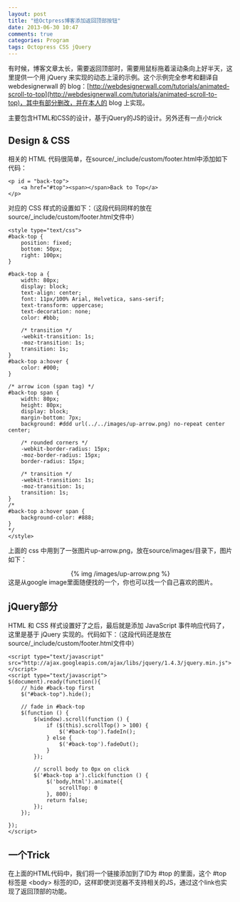 ```yaml
---
layout: post
title: "给Octpress博客添加返回顶部按钮"
date: 2013-06-30 10:47
comments: true
categories: Program
tags: Octopress CSS jQuery
---
```

有时候，博客文章太长，需要返回顶部时，需要用鼠标拖着滚动条向上好半天，这里提供一个用 jQuery 来实现的动态上滚的示例。这个示例完全参考和翻译自 webdesignerwall 的 blog：[http://webdesignerwall.com/tutorials/animated-scroll-to-top](http://webdesignerwall.com/tutorials/animated-scroll-to-top)，其中有部分删改，并在本人的 blog 上实现。

主要包含HTML和CSS的设计，基于jQuery的JS的设计。另外还有一点小trick

## Design & CSS
相关的 HTML 代码很简单，在source/_include/custom/footer.html中添加如下代码：

```
<p id = "back-top">
	<a href="#top"><span></span>Back to Top</a>
</p>
```

<!--more-->

对应的 CSS 样式的设置如下：（这段代码同样的放在source/_include/custom/footer.html文件中）

```
<style type="text/css">
#back-top {
	position: fixed;
	bottom: 50px;
	right: 100px;
}

#back-top a {
	width: 80px;
	display: block;
	text-align: center;
	font: 11px/100% Arial, Helvetica, sans-serif;
	text-transform: uppercase;
	text-decoration: none;
	color: #bbb;

	/* transition */
	-webkit-transition: 1s;
	-moz-transition: 1s;
	transition: 1s;
}
#back-top a:hover {
	color: #000;
}

/* arrow icon (span tag) */
#back-top span {
	width: 80px;
	height: 80px;
	display: block;
	margin-bottom: 7px;
	background: #ddd url(../../images/up-arrow.png) no-repeat center center;

	/* rounded corners */
	-webkit-border-radius: 15px;
	-moz-border-radius: 15px;
	border-radius: 15px;

	/* transition */
	-webkit-transition: 1s;
	-moz-transition: 1s;
	transition: 1s;
}
/*
#back-top a:hover span {
	background-color: #888;
}
*/
</style>
```

上面的 css 中用到了一张图片up-arrow.png，放在source/images/目录下，图片如下：
<center>{% img /images/up-arrow.png %}</center>
这是从google image里面随便找的一个，你也可以找一个自己喜欢的图片。

## jQuery部分
HTML 和 CSS 样式设置好了之后，最后就是添加 JavaScript 事件响应代码了，这里是基于 jQuery 实现的。代码如下：（这段代码还是放在source/_include/custom/footer.html文件中）

```
<script type="text/javascript" src="http://ajax.googleapis.com/ajax/libs/jquery/1.4.3/jquery.min.js"></script>
<script type="text/javascript">
$(document).ready(function(){
	// hide #back-top first
	$("#back-top").hide();
	
	// fade in #back-top
	$(function () {
		$(window).scroll(function () {
			if ($(this).scrollTop() > 100) {
				$('#back-top').fadeIn();
			} else {
				$('#back-top').fadeOut();
			}
		});

		// scroll body to 0px on click
		$('#back-top a').click(function () {
			$('body,html').animate({
				scrollTop: 0
			}, 800);
			return false;
		});
	});

});
</script>
```

## 一个Trick
在上面的HTML代码中，我们将一个链接添加到了ID为 \#top 的里面，这个 \#top 标签是 &lt;body&gt; 标签的ID，这样即使浏览器不支持相关的JS，通过这个link也实现了返回顶部的功能。
